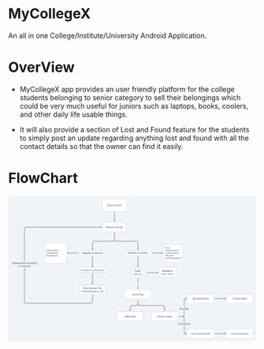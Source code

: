 # MyCollegeX
An all in one College/Institute/University Android Application.

# OverView
- MyCollegeX app provides an user friendly platform for the college students belonging to senior category to sell their belongings which could be very much useful for juniors such as laptops, books, coolers, and other daily life  usable things.

- It will also provide a section of Lost and Found feature for the students to simply post an update regarding anything lost and found with all the contact details so that the owner can find it easily.



# FlowChart
![FlowChart](assets/mycollegex.png)

